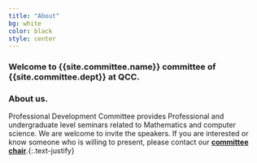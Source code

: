 ```yaml
---
title: "About"
bg: white
color: black
style: center
---
```


### Welcome to {{site.committee.name}} committee of <br><a src="{{site.comittee.departurl}}">{{site.committee.dept}}</a> at QCC.

<span class="fa-stack subtlecircle" style="font-size:100px; background:rgba(255,166,0,0.1)">
  <i class="fa fa-circle fa-stack-2x text-white"></i>
  <i class="fa fa-question fa-stack-1x text-orange"></i>
</span>

### About us.

Professional Development Committee provides Professional and undergraduate level seminars related to Mathematics and computer science. We are welcome to invite the speakers. If you are interested or know someone who is willing to present, please contact our [**committee chair**]({{site.committee.contactchair}}).{:.text-justify}



<!--
<span id="forkongithub">
  <a href="{{ site.source_link }}" class="bg-blue">
    Fork me on GitHub
  </a>
</span>
-->
